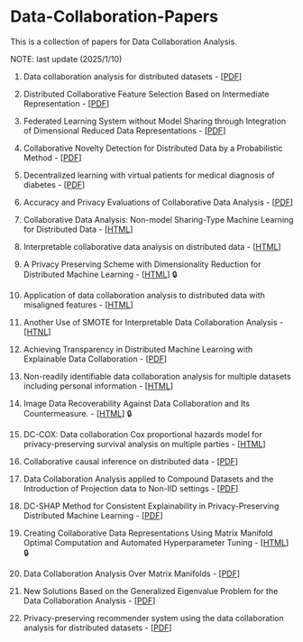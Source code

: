 # Data-Collaboration-Papers
This is a collection of papers for Data Collaboration Analysis.

NOTE: last update (2025/1/10)

1. Data collaboration analysis for distributed datasets - [[PDF](https://arxiv.org/pdf/1902.07535)]

2. Distributed Collaborative Feature Selection Based on Intermediate Representation - [[PDF](https://www.ijcai.org/Proceedings/2019/0575.pdf)]

3. Federated Learning System without Model Sharing through Integration of Dimensional Reduced Data Representations - [[PDF](https://arxiv.org/pdf/2011.06803)]

4. Collaborative Novelty Detection for Distributed Data by a Probabilistic Method - [[PDF](https://proceedings.mlr.press/v157/imakura21a/imakura21a.pdf)]

5. Decentralized learning with virtual patients for medical diagnosis of diabetes - [[PDF](https://link.springer.com/content/pdf/10.1007/s42979-021-00564-1.pdf)]

6. Accuracy and Privacy Evaluations of Collaborative Data Analysis - [[PDF](https://arxiv.org/pdf/2101.11144)]

7. Collaborative Data Analysis: Non-model Sharing-Type Machine Learning for Distributed Data - [[HTML](https://link.springer.com/chapter/10.1007/978-3-030-69886-7_2)]

8. Interpretable collaborative data analysis on distributed data - [[HTML](https://doi.org/10.1016/j.eswa.2021.114891)]

9. A Privacy Preserving Scheme with Dimensionality Reduction for Distributed Machine Learning - [[HTML](https://ieeexplore.ieee.org/document/9546850)] 🔒

10. Application of data collaboration analysis to distributed data with misaligned features - [[HTML](https://doi.org/10.1016/j.imu.2022.101013)]

11. Another Use of SMOTE for Interpretable Data Collaboration Analysis - [[HTNL](https://doi.org/10.1016/j.eswa.2023.120385)]

12. Achieving Transparency in Distributed Machine Learning with Explainable Data Collaboration - [[PDF](https://arxiv.org/pdf/2212.03373)]

13. Non-readily identifiable data collaboration analysis for multiple datasets including personal information - [[HTML](https://doi.org/10.1016/j.inffus.2023.101826)]

14. Image Data Recoverability Against Data Collaboration and Its Countermeasure. - [[HTML](https://doi.org/10.1007/978-981-19-7769-5_1)] 🔒

15. DC-COX: Data collaboration Cox proportional hazards model for privacy-preserving survival analysis on multiple parties - [[HTML](https://doi.org/10.1016/j.jbi.2022.104264)]

16. Collaborative causal inference on distributed data - [[PDF](https://doi.org/10.1016/j.eswa.2023.123024)]

17. Data Collaboration Analysis applied to Compound Datasets and the Introduction of Projection data to Non-IID settings - [[PDF](https://arxiv.org/pdf/2308.00280)]

18. DC-SHAP Method for Consistent Explainability in Privacy-Preserving Distributed Machine Learning - [[PDF](https://link.springer.com/content/pdf/10.1007/s44230-023-00032-4.pdf)]

19. Creating Collaborative Data Representations Using Matrix Manifold Optimal Computation and Automated Hyperparameter Tuning - [[HTML](https://doi.org/10.1109/ICEIB57887.2023.10170466)] 🔒

20. Data Collaboration Analysis Over Matrix Manifolds - [[PDF](https://arxiv.org/pdf/2403.02780)] 

21. New Solutions Based on the Generalized Eigenvalue Problem for the Data Collaboration Analysis - [[PDF](https://arxiv.org/pdf/2404.14164)]
   
22. Privacy-preserving recommender system using the data collaboration analysis for distributed datasets - [[PDF](https://arxiv.org/pdf/2406.01603)]


